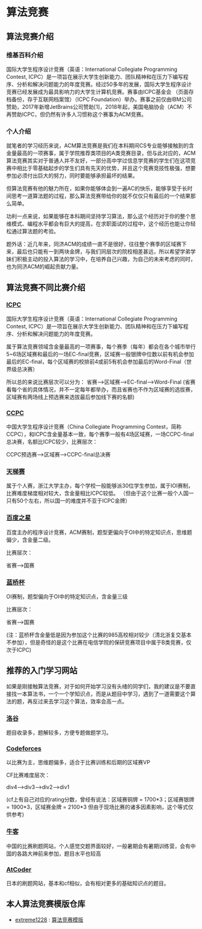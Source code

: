 # 算法竞赛
## 算法竞赛介绍
### 维基百科介绍
国际大学生程序设计竞赛（英语：International Collegiate Programming Contest, ICPC）是一项旨在展示大学生创新能力、团队精神和在压力下编写程序、分析和解决问题能力的年度竞赛。经过50多年的发展，国际大学生程序设计竞赛已经发展成为最具影响力的大学生计算机竞赛。赛事由ICPC基金会 （页面存档备份，存于互联网档案馆）（ICPC Foundation）举办。赛事之前仅由IBM公司赞助，2017年新增JetBrains公司赞助[1]，2018年起，美国电脑协会（ACM）不再赞助ICPC，但仍然有许多人习惯称这个赛事为ACM竞赛。

### 个人介绍
就笔者的学习经历来说，ACM算法竞赛是我们在本科期间CS专业能够接触到的含金量最高的一项赛事，属于学院推荐类项目的A类竞赛目录，但与此对应的，ACM算法竞赛其实对于普通人并不友好，一部分高中学过信息学竞赛的学生们在这项竞赛中相比于零基础起步的学生们具有先天的优势，并且这个竞赛竞技性极强，想要参加必须付出巨大的努力，同时要能够承担最坏的结果。

但算法竞赛有他的魅力所在，如果你能够体会到一遍AC的快乐，能够享受于长时间思考一道算法题的过程，那么算法竞赛带给你的就不仅仅只有最后的一个结果那么简单。

功利一点来说，如果能够在本科期间坚持学习算法，那么这个经历对于你的整个思维模式、编程水平都会有巨大的提高，在求职面试的过程中，这个经历也能让你轻松通过算法题的考验。

题外话：近几年来，同济ACM的成绩一直不是很好，往往整个赛季的区域赛下来，最后也只能有一到两块金牌，与我们同层次的院校相差甚远，所以希望学弟学妹们积极主动的投入算法的学习中，在培养自己兴趣，为自己的未来考虑的同时，也为同济ACM的崛起贡献力量。


## 算法竞赛不同比赛介绍
### [ICPC](https://icpc.global/)
国际大学生程序设计竞赛（英语：International Collegiate Programming Contest, ICPC）是一项旨在展示大学生创新能力、团队精神和在压力下编写程序、分析和解决问题能力的年度竞赛。

属于算法竞赛领域含金量最高的一项赛事，每个赛季（每年）都会在各个城市举行5~6场区域赛和最后的一场EC-final竞赛，区域赛一般银牌中位数以前有机会参加最后的EC-final，每个区域赛的校排前4或前5有机会参加最后的Word-Final（世界级总决赛）

所以总的来说比赛层次可以分为：
省赛-->区域赛-->EC-final-->Word-Final
(省赛看每个省的具体情况，并不一定每年都举办，而且省赛也不作为区域赛的选拔赛，区域赛有两场线上预选赛来选拔最后参加线下赛的名额)


### [CCPC](https://ccpc.io/)
中国大学生程序设计竞赛（China Collegiate Programming Contest，简称CCPC），和ICPC含金量基本一致，每个赛季一般有4场区域赛，一场CCPC-final总决赛，名额比ICPC较少，比赛层次：

CCPC预选赛-->区域赛-->CCPC-final总决赛


### [天梯赛](https://gplt.patest.cn/)
属于个人赛，浙江大学主办，每个学校一般能够派30位学生参加，属于IOI赛制，比赛难度梯度相对较大，含金量相比ICPC较低。
（但由于这个比赛一般个人国一只有50个左右，所以国一的难度并不亚于ICPC金牌）

### [百度之星](https://astar.n.shifen.com/#/)
百度主办的程序设计竞赛，ACM赛制，题型更偏向于OI中的特定知识点，思维题偏少，含金量二级。

比赛层次：

省赛-->国赛


### [蓝桥杯](https://dasai.lanqiao.cn/)
OI赛制，题型偏向于OI中的特定知识点，含金量三级

比赛层次：

省赛-->国赛

(注：蓝桥杯含金量低是因为参加这个比赛的985高校相对较少（清北浙复交基本不参加），但是奇怪的是这个比赛在电信学院的保研竞赛项目中属于B类竞赛，仅次于ICPC)

## 推荐的入门学习网站
如果是刚接触算法竞赛，对于如何开始学习没有头绪的同学们，我的建议是不要直接找一本算法书，一个一个学知识点，而是从题目中学习，遇到了一道需要这个算法的题，再反过来去学习这个算法，效率会高一点。

### [洛谷](https://www.luogu.com.cn/)
题目收录多，题解较多，方便专题做题学习。

### [Codeforces](https://codeforces.com/)
以比赛为主，思维题偏多，适合于比赛训练和后期的区域赛VP

CF比赛难度层次：

div4-->div3-->div2-->div1

(cf上有自己对应的rating分数，曾经有说法：区域赛铜牌 = 1700\*3；区域赛银牌 = 1900\*3，区域赛金牌 = 2100\*3 但由于现场比赛的诸多因素影响，这个等式仅供参考)

### [牛客](https://www.nowcoder.com/)
中国的比赛刷题网站，个人感觉交题界面较好，一般暑期会有暑期训练营，会有中国的各路大神前来参加，题目水平也较高

### [AtCoder](https://atcoder.jp/)
日本的刷题网站，基本和cf相似，会有相对更多的基础知识点的题目。

## 本人算法竞赛模版仓库

* [extreme1228](https://github.com/extreme1228) : [算法竞赛模版](https://github.com/extreme1228/ACM-template) 